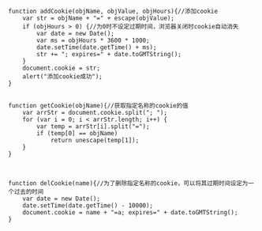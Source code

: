 	function addCookie(objName, objValue, objHours){//添加cookie 
    	var str = objName + "=" + escape(objValue); 
	    if (objHours > 0) {//为0时不设定过期时间，浏览器关闭时cookie自动消失 
	        var date = new Date(); 
	        var ms = objHours * 3600 * 1000; 
	        date.setTime(date.getTime() + ms); 
	        str += "; expires=" + date.toGMTString(); 
	    } 
	    document.cookie = str; 
	    alert("添加cookie成功"); 
	}


	function getCookie(objName){//获取指定名称的cookie的值 
        var arrStr = document.cookie.split("; "); 
        for (var i = 0; i < arrStr.length; i++) { 
            var temp = arrStr[i].split("="); 
            if (temp[0] == objName) 
                return unescape(temp[1]); 
        } 
    }



	function delCookie(name){//为了删除指定名称的cookie，可以将其过期时间设定为一个过去的时间 
        var date = new Date(); 
        date.setTime(date.getTime() - 10000); 
        document.cookie = name + "=a; expires=" + date.toGMTString(); 
    }